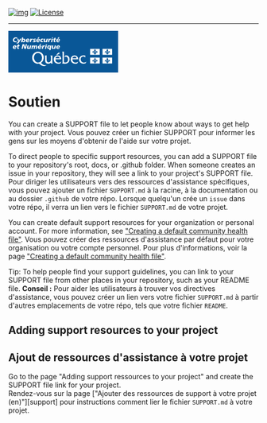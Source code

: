 <!-- ENTETE -->
[![img](https://img.shields.io/badge/Lifecycle-Experimental-339999)](https://www.quebec.ca/gouv/politiques-orientations/vitrine-numeriqc/accompagnement-des-organismes-publics/demarche-conception-services-numeriques)
[![License](https://img.shields.io/badge/Licence-LiLiQ--R-blue)](LICENSE_FR)

---

<div>
    <img src="./images/mcn.png">
</div>
<!-- FIN ENTETE -->

# Soutien 

You can create a SUPPORT file to let people know about ways to get help with your project.
Vous pouvez créer un fichier SUPPORT pour informer les gens sur les moyens d'obtenir de l'aide sur votre projet.

To direct people to specific support resources, you can add a SUPPORT file to your repository's root, docs, or .github folder. When someone creates an issue in your repository, they will see a link to your project's SUPPORT file.
Pour diriger les utilisateurs vers des ressources d'assistance spécifiques, vous pouvez ajouter un fichier `SUPPORT.md` à la racine, à la documentation ou au dossier `.github` de votre répo. Lorsque quelqu'un crée un `issue` dans votre répo, il verra un lien vers le fichier `SUPPORT.md` de votre projet.

You can create default support resources for your organization or personal account. For more information, see ["Creating a default community health file"][health]. 
Vous pouvez créer des ressources d'assistance par défaut pour votre organisation ou votre compte personnel. Pour plus d'informations, voir la page ["Creating a default community health file"][health]. 

Tip: To help people find your support guidelines, you can link to your SUPPORT file from other places in your repository, such as your README file.
**Conseil :** Pour aider les utilisateurs à trouver vos directives d'assistance, vous pouvez créer un lien vers votre fichier `SUPPORT.md` à partir d'autres emplacements de votre répo, tels que votre fichier `README`.

## Adding support resources to your project
## Ajout de ressources d'assistance à votre projet

Go to the page "Adding support ressources to your project" and create the SUPPORT file link for your project.  
Rendez-vous sur la page ["Ajouter des ressources de support à votre projet (en)"][support] pour instructions comment lier le fichier `SUPPORT.md` à votre projet. 


<!-- Definitions -->

[health]: https://docs.github.com/en/communities/setting-up-your-project-for-healthy-contributions/creating-a-default-community-health-file
[github support]: https://docs.github.com/en/communities/setting-up-your-project-for-healthy-contributions/adding-support-resources-to-your-project
